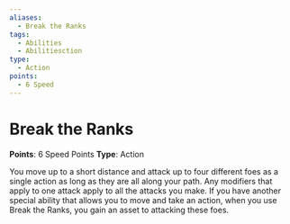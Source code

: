 ```yaml
---
aliases:
  - Break the Ranks
tags:
  - Abilities
  - Abilitiesction
type:
  - Action
points:
  - 6 Speed
---
```


# Break the Ranks

**Points**: 6 Speed Points
**Type**: Action

You move up to a short distance and attack up to four different foes as a single action as long as they are all along your path. Any modifiers that apply to one attack apply to all the attacks you make. If you have another special ability that allows you to move and take an action, when you use Break the Ranks, you gain an asset to attacking these foes.
